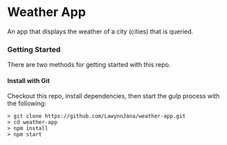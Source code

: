 # Weather App
An app that displays the weather of a city (cities) that is queried.

### Getting Started

There are two methods for getting started with this repo.

#### Install with Git
Checkout this repo, install dependencies, then start the gulp process with the following:

```
> git clone https://github.com/LawynnJana/weather-app.git
> cd weather-app
> npm install
> npm start
```
